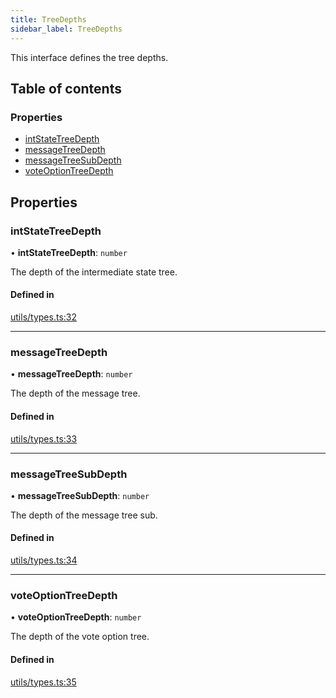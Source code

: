 ```yaml
---
title: TreeDepths
sidebar_label: TreeDepths
---
```


This interface defines the tree depths.

## Table of contents

### Properties

- [intStateTreeDepth](TreeDepths.md#intstatetreedepth)
- [messageTreeDepth](TreeDepths.md#messagetreedepth)
- [messageTreeSubDepth](TreeDepths.md#messagetreesubdepth)
- [voteOptionTreeDepth](TreeDepths.md#voteoptiontreedepth)

## Properties

### intStateTreeDepth

• **intStateTreeDepth**: `number`

The depth of the intermediate state tree.

#### Defined in

[utils/types.ts:32](https://github.com/privacy-scaling-explorations/maci/blob/6a905de08/core/ts/utils/types.ts#L32)

---

### messageTreeDepth

• **messageTreeDepth**: `number`

The depth of the message tree.

#### Defined in

[utils/types.ts:33](https://github.com/privacy-scaling-explorations/maci/blob/6a905de08/core/ts/utils/types.ts#L33)

---

### messageTreeSubDepth

• **messageTreeSubDepth**: `number`

The depth of the message tree sub.

#### Defined in

[utils/types.ts:34](https://github.com/privacy-scaling-explorations/maci/blob/6a905de08/core/ts/utils/types.ts#L34)

---

### voteOptionTreeDepth

• **voteOptionTreeDepth**: `number`

The depth of the vote option tree.

#### Defined in

[utils/types.ts:35](https://github.com/privacy-scaling-explorations/maci/blob/6a905de08/core/ts/utils/types.ts#L35)
